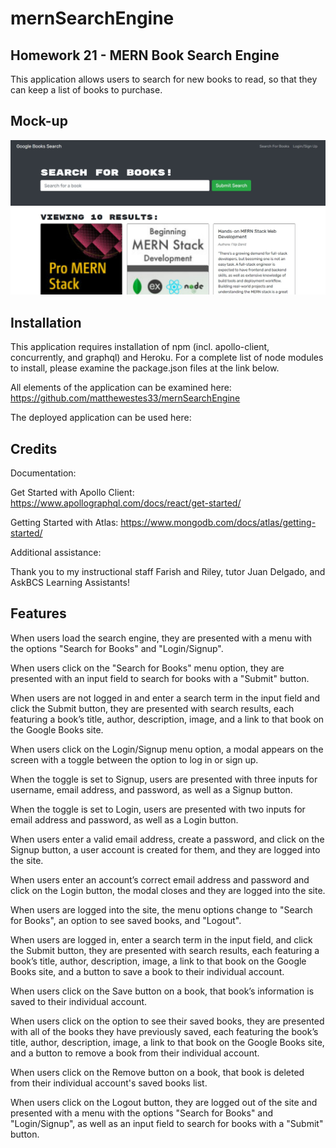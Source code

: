 # mernSearchEngine

## Homework 21 - MERN Book Search Engine

This application allows users to search for new books to read, so that they can keep a list of books to purchase.

## Mock-up

![Search Results.](assets/images/searchresults.jpg)

## Installation

This application requires installation of npm (incl. apollo-client, concurrently, and graphql) and Heroku. For a complete list of node modules to install, please examine the package.json files at the link below.

All elements of the application can be examined here: https://github.com/matthewestes33/mernSearchEngine

The deployed application can be used here: 

## Credits

Documentation:

Get Started with Apollo Client: https://www.apollographql.com/docs/react/get-started/ 

Getting Started with Atlas: https://www.mongodb.com/docs/atlas/getting-started/

Additional assistance:

Thank you to my instructional staff Farish and Riley, tutor Juan Delgado, and AskBCS Learning Assistants!

## Features

When users load the search engine, they are presented with a menu with the options "Search for Books" and "Login/Signup".

When users click on the "Search for Books" menu option, they are presented with an input field to search for books with a "Submit" button.

When users are not logged in and enter a search term in the input field and click the Submit button, they are presented with search results, each featuring a book’s title, author, description, image, and a link to that book on the Google Books site.

When users click on the Login/Signup menu option, a modal appears on the screen with a toggle between the option to log in or sign up.

When the toggle is set to Signup, users are presented with three inputs for username, email address, and password, as well as a Signup button.

When the toggle is set to Login, users are presented with two inputs for email address and password, as well as a Login button.

When users enter a valid email address, create a password, and click on the Signup button, a user account is created for them, and they are logged into the site.

When users enter an account’s correct email address and password and click on the Login button, the modal closes and they are logged into the site.

When users are logged into the site, the menu options change to "Search for Books", an option to see saved books, and "Logout".

When users are logged in, enter a search term in the input field, and click the Submit button, they are presented with search results, each featuring a book’s title, author, description, image, a link to that book on the Google Books site, and a button to save a book to their individual account.

When users click on the Save button on a book, that book’s information is saved to their individual account.

When users click on the option to see their saved books, they are presented with all of the books they have previously saved, each featuring the book’s title, author, description, image, a link to that book on the Google Books site, and a button to remove a book from their individual account.

When users click on the Remove button on a book, that book is deleted from their individual account's saved books list.

When users click on the Logout button, they are logged out of the site and  presented with a menu with the options "Search for Books" and "Login/Signup", as well as an input field to search for books with a "Submit" button.
